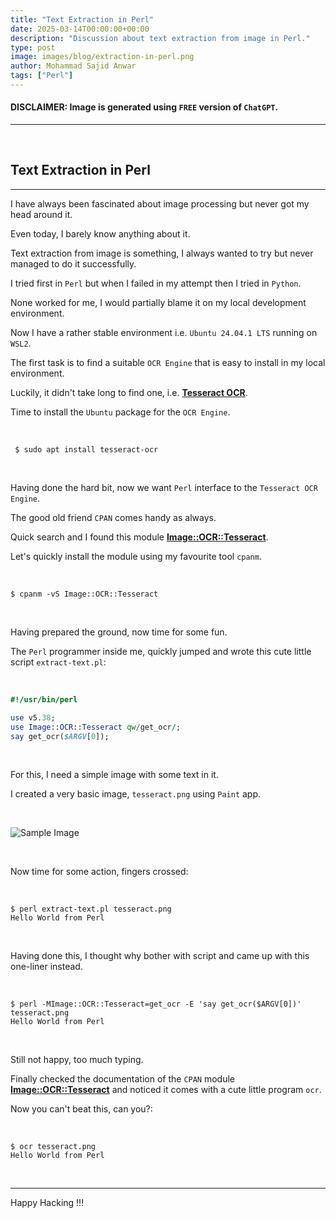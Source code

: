 ```yaml
---
title: "Text Extraction in Perl"
date: 2025-03-14T00:00:00+00:00
description: "Discussion about text extraction from image in Perl."
type: post
image: images/blog/extraction-in-perl.png
author: Mohammad Sajid Anwar
tags: ["Perl"]
---
```


#### **DISCLAIMER:** Image is generated using `FREE` version of `ChatGPT`.
***

<br>

## Text Extraction in Perl
***

I have always been fascinated about image processing but never got my head around it.

Even today, I barely know anything about it.

Text extraction from image is something, I always wanted to try but never managed to do it successfully.

I tried first in `Perl` but when I failed in my attempt then I tried in `Python`.

None worked for me, I would partially blame it on my local development environment.

Now I have a rather stable environment i.e. `Ubuntu 24.04.1 LTS` running on `WSL2`.

The first task is to find a suitable `OCR Engine` that is easy to install in my local environment.

Luckily, it didn't take long to find one, i.e. [**Tesseract OCR**](https://github.com/tesseract-ocr/tesseract).

Time to install the `Ubuntu` package for the `OCR Engine`.

<br>

     $ sudo apt install tesseract-ocr

<br>

Having done the hard bit, now we want `Perl` interface to the `Tesseract OCR Engine`.

The good old friend `CPAN` comes handy as always.

Quick search and I found this module [**Image::OCR::Tesseract**](https://metacpan.org/dist/Image-OCR-Tesseract).

Let's quickly install the module using my favourite tool `cpanm`.

<br>

    $ cpanm -vS Image::OCR::Tesseract

<br>

Having prepared the ground, now time for some fun.

The `Perl` programmer inside me, quickly jumped and wrote this cute little script `extract-text.pl`:

<br>

```perl
#!/usr/bin/perl

use v5.38;
use Image::OCR::Tesseract qw/get_ocr/;
say get_ocr($ARGV[0]);
```

<br>

For this, I need a simple image with some text in it.

I created a very basic image, `tesseract.png` using `Paint` app.

<br>

![Sample Image](/images/blog/tesseract.png)

<br>

Now time for some action, fingers crossed:

<br>

    $ perl extract-text.pl tesseract.png
    Hello World from Perl

<br>

Having done this, I thought why bother with script and came up with this one-liner instead.

<br>

    $ perl -MImage::OCR::Tesseract=get_ocr -E 'say get_ocr($ARGV[0])' tesseract.png
    Hello World from Perl

<br>

Still not happy, too much typing.

Finally checked the documentation of the `CPAN` module [**Image::OCR::Tesseract**](https://metacpan.org/dist/Image-OCR-Tesseract) and noticed it comes with a cute little program `ocr`.

Now you can't beat this, can you?:

<br>

    $ ocr tesseract.png
    Hello World from Perl

<br>

***

Happy Hacking !!!
